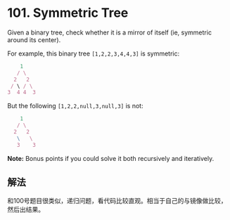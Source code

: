 # 101. Symmetric Tree

Given a binary tree, check whether it is a mirror of itself (ie, symmetric around its center).

For example, this binary tree `[1,2,2,3,4,4,3]` is symmetric:

```js
    1
   / \
  2   2
 / \ / \
3  4 4  3
```

But the following `[1,2,2,null,3,null,3]` is not:

```js
    1
   / \
  2   2
   \   \
   3    3
```

**Note:**
Bonus points if you could solve it both recursively and iteratively.

## 解法

和100号题目很类似，递归问题，看代码比较直观。相当于自己的与镜像做比较，然后出结果。